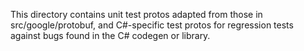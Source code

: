 This directory contains unit test protos adapted from those in
src/google/protobuf, and C#-specific test protos for regression
tests against bugs found in the C# codegen or library.
